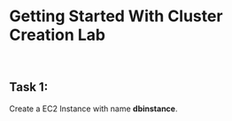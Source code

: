 # Getting Started With Cluster Creation Lab
<br>

## Task 1: 

Create a EC2 Instance with name **dbinstance**.

<validation step="af4e7e3a-e050-4409-badc-202cd9c1ffb1" />
